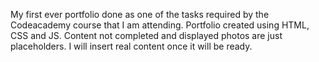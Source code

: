 My first ever portfolio done as one of the tasks required by the Codeacademy course that I am attending.
Portfolio created using HTML, CSS and JS.
Content not completed and displayed photos are just placeholders. I will insert real content once it will be ready.  
